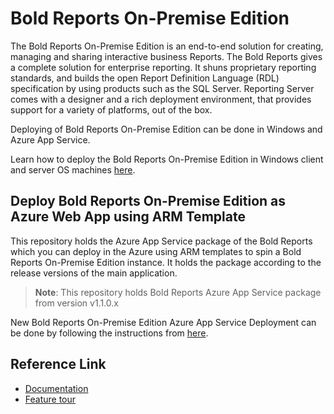 # Bold Reports On-Premise Edition

 The Bold Reports On-Premise Edition is an end-to-end solution for creating, managing and sharing interactive business Reports. The Bold Reports gives a complete solution for enterprise reporting. It shuns proprietary reporting standards, and builds the open Report Definition Language (RDL) specification by using products such as the SQL Server. Reporting Server comes with a designer and a rich deployment environment, that provides support for a variety of platforms, out of the box.
 
 Deploying of Bold Reports On-Premise Edition can be done in Windows and Azure App Service.

 Learn how to deploy the Bold Reports On-Premise Edition in Windows client and server OS machines [here](https://redirect.boldbi.com/?id=4017).

## Deploy Bold Reports On-Premise Edition as Azure Web App using ARM Template

This repository holds the Azure App Service package of the Bold Reports which you can deploy in the Azure using ARM templates to spin a Bold Reports On-Premise Edition instance. It holds the package according to the release versions of the main application.

>**Note**: This repository holds Bold Reports Azure App Service package from version v1.1.0.x

New Bold Reports On-Premise Edition Azure App Service Deployment can be done by following the instructions from [here](https://redirect.boldbi.com/?id=4018).

## Reference Link

* [Documentation](https://redirect.boldbi.com/?id=4007)
* [Feature tour](https://www.boldreports.com/features)
